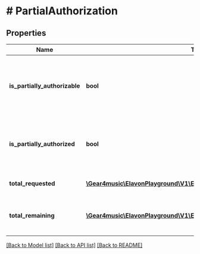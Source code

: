 # # PartialAuthorization

## Properties

Name | Type | Description | Notes
------------ | ------------- | ------------- | -------------
**is_partially_authorizable** | **bool** | Caller will allow a partial amount of the transaction total to be authorized | [readonly]
**is_partially_authorized** | **bool** | Processor only authorized a portion of the requested total | [optional] [readonly]
**total_requested** | [**\Gear4music\ElavonPlayground\V1\EPG\Model\PositiveAmountAndCurrency**](PositiveAmountAndCurrency.md) | Amount processor authorized | [optional] [readonly]
**total_remaining** | [**\Gear4music\ElavonPlayground\V1\EPG\Model\PositiveAmountAndCurrency**](PositiveAmountAndCurrency.md) | The total requested minus the total authorized | [optional] [readonly]

[[Back to Model list]](../../README.md#models) [[Back to API list]](../../README.md#endpoints) [[Back to README]](../../README.md)
